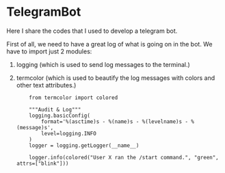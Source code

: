 # TelegramBot
Here I share the codes that I used to develop a telegram bot.


First of all, we need to have a great log of what is going on in the bot.
We have to import just 2 modules:
  1. logging (which is used to send log messages to the terminal.)
  2. termcolor (which is used to beautify the log messages with colors and other text attributes.)
  
      ```	import logging
          from termcolor import colored

          """Audit & Log"""
          logging.basicConfig(
              format='%(asctime)s - %(name)s - %(levelname)s - %(message)s',
              level=logging.INFO
          )
          logger = logging.getLogger(__name__)

          logger.info(colored("User X ran the /start command.", "green", attrs=["blink"]))
      ```

